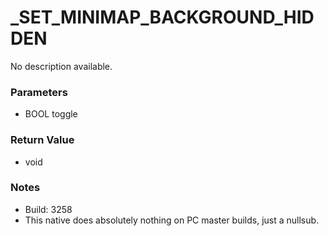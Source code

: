 # _SET_MINIMAP_BACKGROUND_HIDDEN

No description available.

### Parameters
* BOOL toggle

### Return Value
* void

### Notes
* Build: 3258
* This native does absolutely nothing on PC master builds, just a nullsub.

